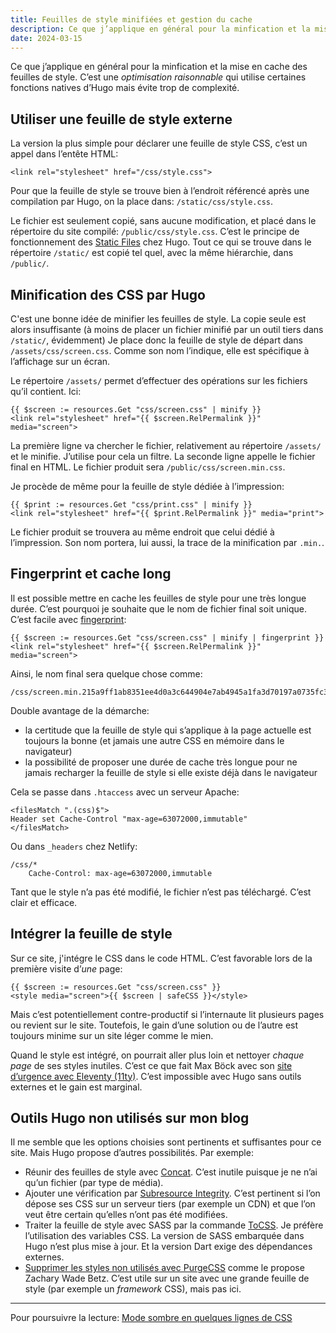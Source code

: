 ```yaml
---
title: Feuilles de style minifiées et gestion du cache
description: Ce que j’applique en général pour la minfication et la mise en cache des feuilles de style. C’est une optimisation raisonnable qui utilise certaines fonctions natives d’Hugo mais évite trop de complexité.
date: 2024-03-15
---
```


Ce que j’applique en général pour la minfication et la mise en cache des feuilles de style. C’est une *optimisation raisonnable* qui utilise certaines fonctions natives d’Hugo mais évite trop de complexité.

## Utiliser une feuille de style externe

La version la plus simple pour déclarer une feuille de style CSS, c’est un appel dans l’entête HTML:

```
<link rel="stylesheet" href="/css/style.css">
```

Pour que la feuille de style se trouve bien à l’endroit référencé après une compilation par Hugo, on la place dans: `/static/css/style.css`.

Le fichier est seulement copié, sans aucune modification, et placé dans le répertoire du site compilé: `/public/css/style.css`. C’est le principe de fonctionnement des [Static Files](https://gohugo.io/content-management/static-files/) chez Hugo. Tout ce qui se trouve dans le répertoire `/static/` est copié tel quel, avec la même hiérarchie, dans `/public/`.

## Minification des CSS par Hugo

C'est une bonne idée de minifier les feuilles de style. La copie seule est alors insuffisante (à moins de placer un fichier minifié par un outil tiers dans `/static/`, évidemment) Je place donc la feuille de style de départ dans `/assets/css/screen.css`. Comme son nom l’indique, elle est spécifique à l’affichage sur un écran.

Le répertoire `/assets/` permet d’effectuer des opérations sur les fichiers qu’il contient. Ici:

```
{{ $screen := resources.Get "css/screen.css" | minify }}
<link rel="stylesheet" href="{{ $screen.RelPermalink }}" media="screen">
```

La première ligne va chercher le fichier, relativement au répertoire `/assets/` et le minifie. J’utilise pour cela un filtre. La seconde ligne appelle le fichier final en HTML. Le fichier produit sera `/public/css/screen.min.css`.

Je procède de même pour la feuille de style dédiée à l’impression:

```
{{ $print := resources.Get "css/print.css" | minify }}
<link rel="stylesheet" href="{{ $print.RelPermalink }}" media="print">
```

Le fichier produit se trouvera au même endroit que celui dédié à l’impression. Son nom portera, lui aussi, la trace de la minification par `.min.`.

## Fingerprint et cache long

Il est possible mettre en cache les feuilles de style pour une très longue durée. C’est pourquoi je souhaite que le nom de fichier final soit unique. C’est facile avec [fingerprint](https://gohugo.io/hugo-pipes/fingerprint/):

```
{{ $screen := resources.Get "css/screen.css" | minify | fingerprint }}
<link rel="stylesheet" href="{{ $screen.RelPermalink }}" media="screen">
```

Ainsi, le nom final sera quelque chose comme:

```
/css/screen.min.215a9ff1ab8351ee4d0a3c644904e7ab4945a1fa3d70197a0735fc3e43195476.css`
```

Double avantage de la démarche:

- la certitude que la feuille de style qui s’applique à la page actuelle est toujours la bonne (et jamais une autre CSS en mémoire dans le navigateur)
- la possibilité de proposer une durée de cache très longue pour ne jamais recharger la feuille de style si elle existe déjà dans le navigateur

Cela se passe dans `.htaccess` avec un serveur Apache:

```
<filesMatch ".(css)$">
Header set Cache-Control "max-age=63072000,immutable"
</filesMatch>
```

Ou dans `_headers` chez Netlify:

```
/css/*
    Cache-Control: max-age=63072000,immutable
```

Tant que le style n’a pas été modifié, le fichier n’est pas téléchargé. C’est clair et efficace.

## Intégrer la feuille de style

Sur ce site, j'intégre le CSS dans le code HTML. C’est favorable lors de la première visite d’*une* page:

```
{{ $screen := resources.Get "css/screen.css" }} 
<style media="screen">{{ $screen | safeCSS }}</style>
```

Mais c’est potentiellement contre-productif si l’internaute lit plusieurs pages ou revient sur le site. Toutefois, le gain d’une solution ou de l’autre est toujours minime sur un site léger comme le mien.

Quand le style est intégré, on pourrait aller plus loin et nettoyer *chaque page* de ses styles inutiles. C’est ce que fait Max Böck avec son [site d’urgence avec Eleventy (11ty)](https://mxb.dev/blog/emergency-website-kit/). C’est impossible avec Hugo sans outils externes et le gain est marginal.

## Outils Hugo non utilisés sur mon blog

Il me semble que les options choisies sont pertinents et suffisantes pour ce site. Mais Hugo propose d’autres possibilités. Par exemple:

- Réunir des feuilles de style avec [Concat](https://gohugo.io/hugo-pipes/bundling/). C’est inutile puisque je ne n’ai qu’un fichier (par type de média).
- Ajouter une vérification par [Subresource Integrity](https://gohugo.io/hugo-pipes/fingerprint/#usage). C’est pertinent si l’on dépose ses CSS sur un serveur tiers (par exemple un CDN) et que l’on veut être certain qu’elles n’ont pas été modifiées.
- Traiter la feuille de style avec SASS par la commande [ToCSS](https://gohugo.io/hugo-pipes/transform-to-css/). Je préfère l’utilisation des variables CSS. La version de SASS embarquée dans Hugo n’est plus mise à jour. Et la version Dart exige des dépendances externes.
- [Supprimer les styles non utilisés avec PurgeCSS](https://zwbetz.com/how-to-use-purgecss-with-hugo/) comme le propose Zachary Wade Betz. C’est utile sur un site avec une grande feuille de style (par exemple un *framework* CSS), mais pas ici.

----

Pour poursuivre la lecture: [Mode sombre en quelques lignes de CSS](/blog/dark-mode/)